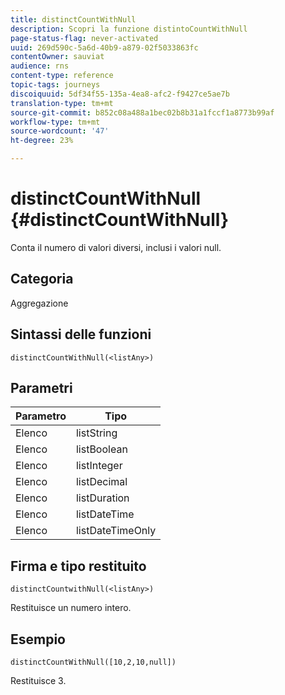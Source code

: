```yaml
---
title: distinctCountWithNull
description: Scopri la funzione distintoCountWithNull
page-status-flag: never-activated
uuid: 269d590c-5a6d-40b9-a879-02f5033863fc
contentOwner: sauviat
audience: rns
content-type: reference
topic-tags: journeys
discoiquuid: 5df34f55-135a-4ea8-afc2-f9427ce5ae7b
translation-type: tm+mt
source-git-commit: b852c08a488a1bec02b8b31a1fccf1a8773b99af
workflow-type: tm+mt
source-wordcount: '47'
ht-degree: 23%

---
```



# distinctCountWithNull {#distinctCountWithNull}

Conta il numero di valori diversi, inclusi i valori null.

## Categoria

Aggregazione

## Sintassi delle funzioni

`distinctCountWithNull(<listAny>)`

## Parametri

| Parametro | Tipo |
|-----------|------------------|
| Elenco | listString |
| Elenco | listBoolean |
| Elenco | listInteger |
| Elenco | listDecimal |
| Elenco | listDuration |
| Elenco | listDateTime |
| Elenco | listDateTimeOnly |

## Firma e tipo restituito

`distinctCountwithNull(<listAny>)`

Restituisce un numero intero.

## Esempio

`distinctCountWithNull([10,2,10,null])`

Restituisce 3.

